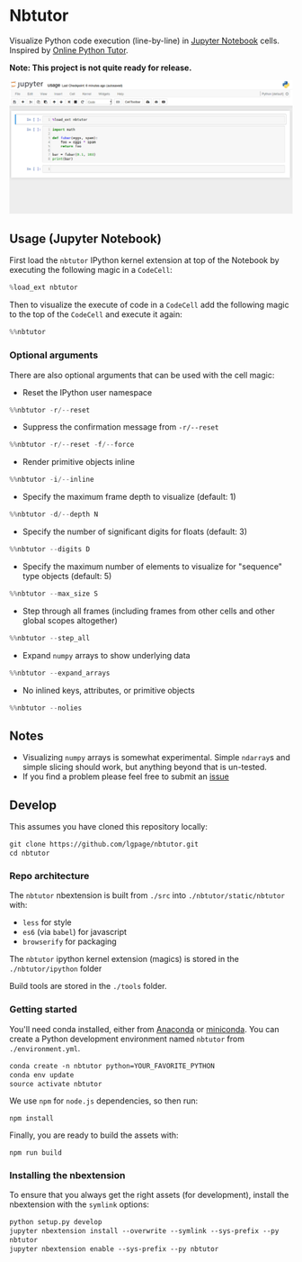 # Nbtutor
Visualize Python code execution (line-by-line) in [Jupyter
Notebook](http://jupyter.org) cells. Inspired by [Online Python
Tutor](http://pythontutor.com).

**Note: This project is not quite ready for release.**

![Usage](examples/usage.gif "Usage")

## Usage (Jupyter Notebook)
First load the `nbtutor` IPython kernel extension at top of the Notebook by
executing the following magic in a `CodeCell`:
```python
%load_ext nbtutor
```

Then to visualize the execute of code in a `CodeCell` add the following
magic to the top of the `CodeCell` and execute it again:
```python
%%nbtutor
```

### Optional arguments
There are also optional arguments that can be used with the cell magic:

- Reset the IPython user namespace
```python
%%nbtutor -r/--reset
```

- Suppress the confirmation message from `-r/--reset`
```python
%%nbtutor -r/--reset -f/--force
```

- Render primitive objects inline
```python
%%nbtutor -i/--inline
```

- Specify the maximum frame depth to visualize (default: 1)
```python
%%nbtutor -d/--depth N
```

- Specify the number of significant digits for floats (default: 3)
```python
%%nbtutor --digits D
```

- Specify the maximum number of elements to visualize for "sequence" type
  objects (default: 5)
```python
%%nbtutor --max_size S
```

- Step through all frames (including frames from other cells and other global
  scopes altogether)
```python
%%nbtutor --step_all
```

- Expand `numpy` arrays to show underlying data
```python
%%nbtutor --expand_arrays
```

- No inlined keys, attributes, or primitive objects
```python
%%nbtutor --nolies
```

## Notes
- Visualizing `numpy` arrays is somewhat experimental. Simple `ndarray`s and
  simple slicing should work, but anything beyond that is un-tested.
- If you find a problem please feel free to submit an
  [issue](https://github.com/lgpage/nbtutor/issues)

## Develop
This assumes you have cloned this repository locally:
```shell
git clone https://github.com/lgpage/nbtutor.git
cd nbtutor
```

### Repo architecture
The `nbtutor` nbextension is built from `./src` into
`./nbtutor/static/nbtutor` with:
- `less` for style
- `es6` (via `babel`) for javascript
- `browserify` for packaging

The `nbtutor` ipython kernel extension (magics) is stored in the
`./nbtutor/ipython` folder

Build tools are stored in the `./tools` folder.

### Getting started
You'll need conda installed, either from
[Anaconda](https://www.continuum.io/downloads) or
[miniconda](http://conda.pydata.org/miniconda.html).
You can create a Python development environment named `nbtutor` from
`./environment.yml`.

```shell
conda create -n nbtutor python=YOUR_FAVORITE_PYTHON
conda env update
source activate nbtutor
```

We use `npm` for `node.js` dependencies, so then run:
```shell
npm install
```

Finally, you are ready to build the assets with:
```shell
npm run build
```

### Installing the nbextension
To ensure that you always get the right assets (for development), install
the nbextension with the `symlink` options:
```shell
python setup.py develop
jupyter nbextension install --overwrite --symlink --sys-prefix --py nbtutor
jupyter nbextension enable --sys-prefix --py nbtutor
```

